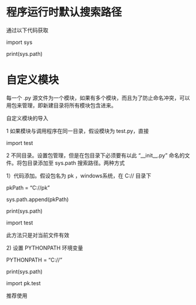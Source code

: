 # 程序运行时默认搜索路径

通过以下代码获取

import sys

print\(sys.path\)

# 自定义模块

每一个 .py 源文件为一个模块，如果有多个模块，而且为了防止命名冲突，可以用包来管理，即新建目录将所有模块包含进来。

自定义模块的导入

1 如果模块与调用程序在同一目录，假设模块为 test.py，直接

import test

2 不同目录。设置包管理，但是在包目录下必须要有以此 “\_\_init\_\_.py” 命名的文件。将包目录添加至 sys.path 搜索路径。两种方式

1）代码添加。假设包名为 pk ，windows系统，在 C:// 目录下

pkPath = “C://pk”

sys.path.append\(pkPath\)

print\(sys.path\)

import test

此方法只是对当前文件有效

2\) 设置 PYTHONPATH 环境变量

PYTHONPATH  = “C://”

print\(sys.path\)

import pk.test

推荐使用


